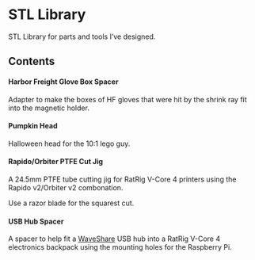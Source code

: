 # STL Library

STL Library for parts and tools I’ve designed.

## Contents

#### Harbor Freight Glove Box Spacer

Adapter to make the boxes of HF gloves that were hit by the shrink ray
fit into the magnetic holder.

#### Pumpkin Head

Halloween head for the 10:1 lego guy.

#### Rapido/Orbiter PTFE Cut Jig

A 24.5mm PTFE tube cutting jig for RatRig V-Core 4 printers using the
Rapido v2/Orbiter v2 combonation.

Use a razor blade for the squarest cut.

#### USB Hub Spacer

A spacer to help fit a
[WaveShare](https://www.waveshare.com/usb3.2-gen1-hub-2in-4out.htm) USB
hub into a RatRig V-Core 4 electronics backpack using the mounting holes
for the Raspberry Pi.
